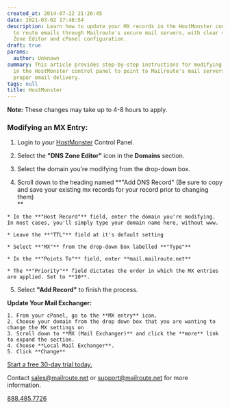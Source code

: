 ```yaml
---
created_at: 2014-07-22 21:26:45
date: 2021-03-02 17:48:54
description: Learn how to update your MX records in the HostMonster control panel
  to route emails through Mailroute's secure mail servers, with clear steps for DNS
  Zone Editor and cPanel configuration.
draft: true
params:
  author: Unknown
summary: This article provides step-by-step instructions for modifying MX records
  in the HostMonster control panel to point to Mailroute's mail servers, ensuring
  proper email delivery.
tags: null
title: HostMonster
---
```



**Note:** These changes may take up to 4-8 hours to apply.

### Modifying an MX Entry:

  1. Login to your [HostMonster](http://www.HostMonster.com/cgi-bin/cplogin) Control Panel.

  2. Select the **"DNS Zone Editor"** icon in the **Domains** section.

  3. Select the domain you're modifying from the drop-down box.

  4. Scroll down to the heading named **"Add DNS Record" (Be sure to copy and save your existing mx records for your record prior to changing them)  
**

    * In the **"Host Record"** field, enter the domain you're modifying. In most cases, you'll simply type your domain name here, without www.

    * Leave the **"TTL"** field at it's default setting

    * Select **"MX"** from the drop-down box labelled **"Type"**

    * In the **"Points To"** field, enter **mail.mailroute.net**

    * The **"Priority"** field dictates the order in which the MX entries are applied. Set to **10**.

  5. Select **"Add Record"** to finish the process.

**Update Your Mail Exchanger:**

    1. From your cPanel, go to the **MX entry** icon.
    2. Choose your domain from the drop down box that you are wanting to change the MX settings on
    3. Scroll down to **MX (Mail Exchanger)** and click the **more** link to expand the section.
    4. Choose **Local Mail Exchanger**.
    5. Click **Change**

[Start a free 30-day trial today.](http://mailroute.net/signup.html)

Contact [sales@mailroute.net](mailto:sales@mailroute.net) or
[support@mailroute.net](mailto:support@mailroute.net) for more information.

[888.485.7726](tel:888.485.7726)

